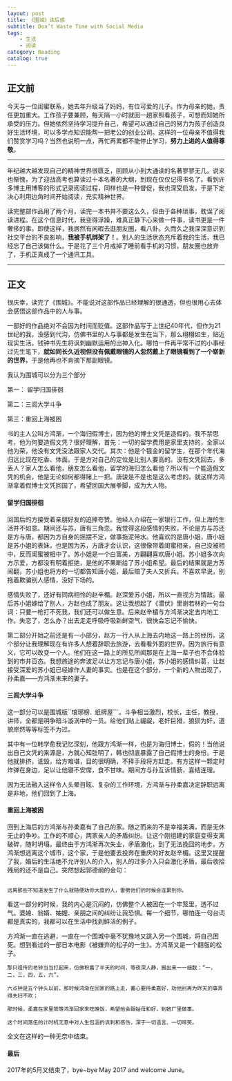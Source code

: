 ```yaml
---
layout: post
title: 《围城》读后感
subtitle: Don’t Waste Time with Social Media
tags: 
    - 生活
    - 阅读
category: Reading 
catalog: true
---
```


## 正文前

今天与一位闺蜜联系，她去年升级当了妈妈，有位可爱的儿子。作为母亲的她，责任更加重大。工作孩子要兼顾，每天隔一小时就回一趟家照看孩子，可想而知她所承受的压力。但她依然坚持学习提升自己，希望可以通过自己的努力为孩子创造良好生活环境，可以多学点知识能帮一把老公的创业公司。这样的一位母亲不值得我们赞赏学习吗？当然也说明一点，再忙再累都不能停止学习，**努力上进的人值得尊敬**。

---------------------

年纪越大越发现自己的精神世界很匮乏，回顾从小到大通读的名著寥寥无几。说来也惭愧，为了迎战高考也算读过十本名著的大纲，到现在仅仅记得书名了。看到许多博主用博客的形式记录阅读过程，同样也是一种督促，我也深受启发，于是下定决心利用边角时间开始阅读，充实精神世界。

读完整部作品用了两个月，读完一本书并不要这么久，但由于各种琐事，耽误了阅读进程。在这个信息时代，我变得浮躁，难真正静下心来做一件事，读书更是一件奢侈的事。即使这样，我居然有闲暇去逛朋友圈，看八卦。久而久之我深深意识到社交平台的不良影响，**我被手机绑架了！**。别人的生活状态充斥着我的生活，我已经忘了自己该做什么。于是花了三个月戒掉了睡前看手机的习惯，朋友圈也放弃了，手机正真成了一个通讯工具。

---------

## 正文

很庆幸，读完了《围城》。不能说对这部作品已经理解的很通透，但也很用心去体会感悟这部作品中的人与事。

一部好的作品绝对不会因为时间而贬值。这部作品写于上世纪40年代，但作为21世纪的我，没感到代沟，仿佛书里的人与事都是发生在当下，那么栩栩如生，贴近现实生活。钱钟书先生将讽刺幽默运用的出神入化。哪怕一件再平常不过的小事经过先生笔下，**就如同长久近视但没有佩戴眼镜的人忽然戴上了眼镜看到了一个崭新的世界**，于是他再也不肯摘下那副眼镜。

我认为围城可以分为三个部分

第一： 留学归国徘徊

第二：三闾大学斗争

第三：重回上海被困

书的主人公叫方鸿渐，一个海归假博士，因为他的博士文凭是造假的。我不禁思考，他为何要造假文凭？很好理解，首先：一切的留学费用是家里支持的，全家以他为荣，他没有文凭没法跟家人交代。其次：他是个镀金的留学生，在那个年代海归远比现在吃香、体面。于是方对自己的定位是比别人要高的。没有文凭回去，多丢人？家人怎么看他，朋友怎么看他，留学的海归怎么看他？所以有一个能造假文凭的机会，他是无论如何都得赌上一把。唐骏是不是也是这么考虑的。就这样方鸿渐拿着假博士文凭回国了，希望回国大展拳脚，成为大人物。

#### 留学归国徘徊

回国后的方接受着亲朋好友的追捧夸赞。他经人介绍在一家银行工作，但上海的生活并不如意。期间还与苏，唐有三角恋。我觉得这段感情的失败，不论是方与苏还是方与唐，都因为方自身的摇摆不定，做事拖泥带水。他喜欢的是唐小姐，唐小姐是苏小姐的表妹，也是因为苏，方唐才会认识，这很像带着闺蜜相亲，自己没被相中，反而闺蜜被相中了。苏小姐是一个白富美，方翩翩喜欢唐小姐。苏小姐多次向方示爱，方都没有明着拒绝，是他的不果断给了苏小姐希望。最后的结果就是方苏闹翻，苏小姐也将方的一切都告知唐小姐，最后赔了夫人又折兵。不喜欢早说，别拖着欺骗别人感情，没好下场的。

感情失败了，还好有同病相怜的赵辛楣。赵深爱苏小姐，所以一直视方为情敌。最后苏小姐嫁给了别人，方赵也成了朋友。这让我想起了《潜伏》里谢若林的一句台词：只要一枪打不死我，我们还可以做生意。后来赵辛楣与方鸿渐决定去内地工作。失恋了，怎么办？出去走走呼吸呼吸新鲜空气，很快会忘记不愉快。

第二部分开始之前还是有一小部分，赵方一行人从上海去内地这一路上的经历。这个部分让我理解现在有许多人想着辞职去旅游，去看看外面的世界。因为旅行有意义，它可以改变一个人。他们在这一路上的所见所闻那是在上海一辈子也不会体验到的市井百态。我想旅途的奔波足以让方忘记与唐小姐，苏小姐的感情纠葛，让赵接受深爱的苏小姐已经嫁作人妻的事实。也是在这个部分，一个新的人物出现了，孙柔嘉——方鸿渐未来的妻子。

#### 三闾大学斗争

这一部分可以是围城版``琅琊榜```、```纸牌屋```。斗争相当激烈，校长，主任，教授，讲师，全都是明争暗斗漩涡中的一员。给他们贴上龌龊，老奸巨猾，狼狈为奸，道貌岸然等等标签不为过。

其中有一位韩学愈我记忆深刻，他跟方鸿渐一样，也是为海归博士，假的！当他说出自己文凭的来源是，方就心知肚明了，韩也彻底暴露了自己假博士的身份。于是他就排挤，诋毁，给方难堪，目的很明确，不择手段将方赶走。有方这样一颗定时炸弹在身边，足以让他寝不安席，食不甘味。期间方与孙互诉情肠，喜结连理。

因为无法融入这样令人头晕目眩、复杂的工作环境，方鸿渐与孙柔嘉决定辞职远离是非地，他们回到了上海。

#### 重回上海被困

回到上海后的方鸿渐与孙柔嘉有了自己的家。随之而来的不是幸福美满，而是无休无止的争吵。工作的不顺心，两家亲人的矛盾纠纷。让这个刚组建的家庭变得支离破碎，随时坍塌。最终由于方鸿渐再次失业，矛盾激化，到了无法挽回的地步。方鸿渐想逃离这个城市，这个家，于是他要去投奔在重庆的好友赵辛楣。这里又提醒了我，婚后的生活绝不允许别人的介入，别人的过多介入只会激化矛盾，最后收拾残局的还不是自己。突然想起郭德纲的金句：

```

远离那些不知道发生了什么就随便劝你大度的人，雷劈他们的时候会连累到你。

```
看这一部分的时候，我的内心是沉闷的，仿佛整个人被困在一个牢笼里，透不过气。婆媳、翁婿、妯娌、亲朋之间的纠纷让我恐惧。每一个细节，哪怕连一句台词都是真实的，我都可以在生活中找到鲜活的例子。

方鸿渐一直在逃避，一直在一个围城中毫不犹豫地又跳入另一个围城，将自己困死。想到看过的一部日本电影《被嫌弃的松子的一生》。方鸿渐又是一个翻版的松子。

```
那只祖传的老钟当当打起来，仿佛积蓄了半天的时间，等夜深人静，搬出来一一细数：“一，二，三，四，五，六”。

六点钟是五个钟头以前，那时候鸿渐在回家的路上走，蓄心要待柔嘉好，劝他别再为昨天的事弄得夫妇不欢；

那时候，柔嘉在家里简等鸿渐回家来吃晚饭，希望他会跟姑母和好，到她厂里做事。

这个时间落伍的计时机无意中对人生包涵的讽刺和感伤，深于一切语言、一切啼笑。

```
全文在这样的一种无奈中结束。


#### 最后

2017年的5月又结束了，bye~bye May 2017 and welcome June。



